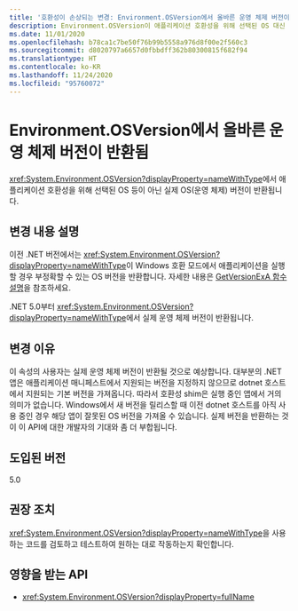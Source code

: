 ```yaml
---
title: '호환성이 손상되는 변경: Environment.OSVersion에서 올바른 운영 체제 버전이 반환됨'
description: Environment.OSVersion이 애플리케이션 호환성을 위해 선택된 OS 대신 운영 체제의 실제 버전을 반환하는 핵심 .NET 라이브러리의 .NET 5.0 호환성이 손상되는 변경에 대해 알아봅니다.
ms.date: 11/01/2020
ms.openlocfilehash: b78ca1c7be50f76b99b5558a976d8f00e2f560c3
ms.sourcegitcommit: d8020797a6657d0fbbdff362b80300815f682f94
ms.translationtype: HT
ms.contentlocale: ko-KR
ms.lasthandoff: 11/24/2020
ms.locfileid: "95760072"
---
```

# <a name="environmentosversion-returns-the-correct-operating-system-version"></a>Environment.OSVersion에서 올바른 운영 체제 버전이 반환됨

<xref:System.Environment.OSVersion?displayProperty=nameWithType>에서 애플리케이션 호환성을 위해 선택된 OS 등이 아닌 실제 OS(운영 체제) 버전이 반환됩니다.

## <a name="change-description"></a>변경 내용 설명

이전 .NET 버전에서는 <xref:System.Environment.OSVersion?displayProperty=nameWithType>이 Windows 호환 모드에서 애플리케이션을 실행할 경우 부정확할 수 있는 OS 버전을 반환합니다. 자세한 내용은 [GetVersionExA 함수 설명](/windows/win32/api/sysinfoapi/nf-sysinfoapi-getversionexa#remarks)을 참조하세요.

.NET 5.0부터 <xref:System.Environment.OSVersion?displayProperty=nameWithType>에서 실제 운영 체제 버전이 반환됩니다.

## <a name="reason-for-change"></a>변경 이유

이 속성의 사용자는 실제 운영 체제 버전이 반환될 것으로 예상합니다. 대부분의 .NET 앱은 애플리케이션 매니페스트에서 지원되는 버전을 지정하지 않으므로 dotnet 호스트에서 지원되는 기본 버전을 가져옵니다. 따라서 호환성 shim은 실행 중인 앱에서 거의 의미가 없습니다. Windows에서 새 버전을 릴리스할 때 이전 dotnet 호스트를 아직 사용 중인 경우 해당 앱이 잘못된 OS 버전을 가져올 수 있습니다. 실제 버전을 반환하는 것이 이 API에 대한 개발자의 기대와 좀 더 부합됩니다.

## <a name="version-introduced"></a>도입된 버전

5.0

## <a name="recommended-action"></a>권장 조치

<xref:System.Environment.OSVersion?displayProperty=nameWithType>을 사용하는 코드를 검토하고 테스트하여 원하는 대로 작동하는지 확인합니다.

## <a name="affected-apis"></a>영향을 받는 API

- <xref:System.Environment.OSVersion?displayProperty=fullName>

<!--

### Category

Core .NET libraries

### Affected APIs

- `P:System.Environment.OSVersion`

-->
